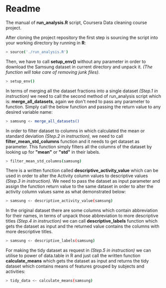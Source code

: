 # Readme

The manual of **run_analysis.R** script, Coursera Data cleaning course project.

After cloning the project repository the first step is sourcing the script into your working directory by running in **R**:
 ```sh
> source('./run_analysis.R')
```
Then, we have to call **setup_env()** without any parameter in order to download the Samsung dataset in current directory and unpack it. *(The function will take care of removing junk files)*.
```sh
> setup_env()
```
In terms of merging all the dataset fractions into a single dataset *(Step.1 in instruction)* we need to call the second method of run_analysis script which is: **merge_all_datasets**, again we don't need to pass any parameter to function. Simply call the below function and passing the return value to any desired variable name:
```sh
> samsung <- merge_all_datasets()
```

In order to filter dataset to columns in which calculated the mean or standard deviation *(Step.2 in instruction)*, we need to call **filter_mean_std_columns** function and it needs to get dataset as parameter. This function simply filters all the columns of the dataset by looking up for **"mean"** or **"std"** in their labels.
```sh
> filter_mean_std_columns(samsung)
```

There is a written function called **descriptive_activity_value** which can be used in order to alter the Activity column values to descriptive values *(Step.3 in instruction)*. We need to pass the dataset as input parameter and assign the function return value to the same dataset in order to alter the activity column values same as what demonstrated below:
```sh
> samsung <- descriptive_activity_value(samsung)
```

In the original dataset there are some columns which contain abbreviation for their names, in terms of unpack those abbreviation to more descriptive titles *(Step.4 in instruction)* we can call **descriptive_labels** function which gets the dataset as input and the returned value contains the columns with more descriptive titles.
```sh
> samsung <- descriptive_labels(samsung)
```

For making the tidy dataset as request in *(Step.5 in instruction)* we can utilise to power of data.table in R and just call the written function **calculate_means** which gets the dataset as input and returns the tidy dataset which contains means of features grouped by subjects and activities:
```sh
> tidy_data <- calculate_means(samsung)
```
